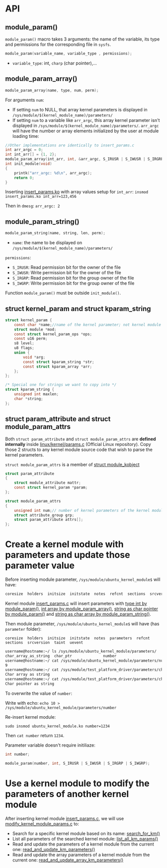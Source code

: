 # API
## module_param()
``module_param()`` macro takes 3 arguments: the name of the variable, its type and permissions for the corresponding file in ``sysfs``.
```c
module_param(variable_name, variable_type , permissions);
```
* ``variable_type``: int, ``charp`` (char pointer),...
## module_param_array()

```c
module_param_array(name, type, num, perm);
```
For arguments ``num``:

* If setting ``num`` to NULL, that array kernel parameters is displayed in ``/sys/module/$(kernel_module_name)/parameters/``
* If setting ``num`` to a variable like ``arr_argc``, this array kernel parameter isn't displayed in ``/sys/module/$(kernel_module_name)/parameters/``. ``arr_argc`` will have the number or array elements initialized by the user at module loading time:

```c
//Other implementations are identically to insert_params.c
int arr_argc = 0;
int int_arr[] = {1, 2};
module_param_array(int_arr, int, &arr_argc, S_IRUSR | S_IWUSR | S_IRGRP | S_IWGRP);
int init_module(void)
{
	printk("arr_argc: %d\n", arr_argc);
	return 0;
}
```
Inserting [insert_params.ko](insert_params.c) with array values setup for ``int_arr``: ``insmod insert_params.ko int_arr=123,456``

Then in ``dmesg``: ``arr_argc: 2``

## module_param_string()
```c
module_param_string(name, string, len, perm);
```
* ``name``: the name to be displayed on ``/sys/module/$(kernel_module_name)/parameters/``

``permissions``:

* ``S_IRUSR``: Read permission bit for the owner of the file
* ``S_IWUSR``: Write permission bit for the owner of the file
* ``S_IRGRP``: Read permission bit for the group owner of the file
* ``S_IWGRP``: Write permission bit for the group owner of the file

Function ``module_param()`` must be outside ``init_module()``.
## struct kernel_param and struct kparam_string
```c
struct kernel_param {
	const char *name;//name of the kernel parameter; not kernel module name
	struct module *mod;
	const struct kernel_param_ops *ops;
	const u16 perm;
	s8 level;
	u8 flags;
	union {
		void *arg;
		const struct kparam_string *str;
		const struct kparam_array *arr;
	};
};

/* Special one for strings we want to copy into */
struct kparam_string {
	unsigned int maxlen;
	char *string;
};
```
## struct param_attribute and struct module_param_attrs
Both ``struct param_attribute`` and ``struct module_param_attrs`` are **defined internally** inside [linux/kernel/params.c](https://github.com/torvalds/linux/blob/master/kernel/params.c) (Official Linux repository). Copy those 2 structs to any kernel module source code that wish to parse the kernel parameters.

``struct module_param_attrs`` is a member of [struct module_kobject](https://github.com/TranPhucVinh/C/blob/master/Kernel/Loadable%20kernel%20module/API.md#struct-module_kobject)
```c
struct param_attribute
{
	struct module_attribute mattr;
	const struct kernel_param *param;
};

struct module_param_attrs
{
	unsigned int num;// number of kernel parameters of the kernel module
	struct attribute_group grp;
	struct param_attribute attrs[];
};
```
# Create a kernel module with parameters and update those parameter value
Before inserting module parameter, ``/sys/module/ubuntu_kernel_module$`` will have:

```sh
coresize  holders  initsize  initstate  notes  refcnt  sections  srcversion  taint  uevent
```

Kernel module [insert_params.c](insert_params.c) will insert parameters with [type int by module_param()](#module_param), [int array by module_param_array()](#module_param_array), [string as char pointer by module_param()](#module_param) and [string as char array by module_param_string()](#module_param_string).

Then module parameter, ``/sys/module/ubuntu_kernel_module$`` will have (has ``parameter`` folder):

```
coresize  holders  initsize  initstate  notes  parameters  refcnt  sections  srcversion  taint  uevent
```
```sh
username@hostname:~/ ls /sys/module/ubuntu_kernel_module/parameters/
char_array_as_string  char_ptr              number
username@hostname:~/ cat /sys/module/ubuntu_kernel_module/parameters/number
9                                                                          
username@hostname:~/ cat /sys/module/test_platform_driver/parameters/char_array_as_string
Char array as string
username@hostname:~/ cat /sys/module/test_platform_driver/parameters/char_ptr
Char pointer as string
``` 

To overwrite the value of ``number``:

Write with echo: ``echo 10 > /sys/module/ubuntu_kernel_module/parameters/number``

Re-insert kernel module:
```
sudo insmod ubuntu_kernel_module.ko number=1234
```

Then ``cat number`` return ``1234``.

Parameter variable doesn't require initiliaze:

```c
int number;

module_param(number, int, S_IRUSR | S_IWUSR | S_IRGRP | S_IWGRP);
```
# Use a kernel module to modify the parameters of another kernel module

After inserting kernel module [insert_params.c](insert_params.c), we will use [modify_kernel_module_params.c](modify_kernel_module_params.c) to:

* Search for a specific kernel module based on its name: [search_for_km()]()
* List all parameters of the searched kernel module: [list_all_km_params()]()
* Read and update the parameters of a kernel module from the current one: [read_and_update_km_parameters()]()
* Read and update the array parameters of a kernel module from the current one: [read_and_update_array_km_parameters()]()